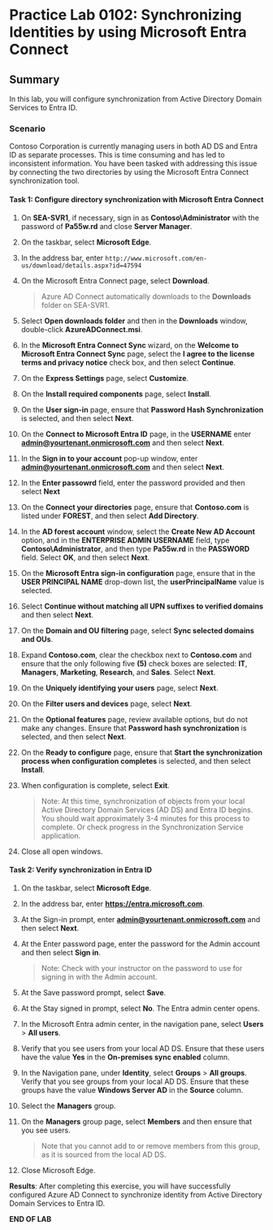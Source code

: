 # Practice Lab 0102: Synchronizing Identities by using Microsoft Entra Connect 

## Summary

In this lab, you will configure synchronization from Active Directory Domain Services to Entra ID.

### Scenario

Contoso Corporation is currently managing users in both AD DS and Entra ID as separate processes. This is time consuming and has led to inconsistent information. You have been tasked with addressing this issue by connecting the two directories by using the Microsoft Entra Connect synchronization tool.

#### Task 1: Configure directory synchronization with Microsoft Entra Connect

1. On **SEA-SVR1**, if necessary, sign in as **Contoso\\Administrator** with the password of **Pa55w.rd** and close **Server Manager**.

2. On the taskbar, select **Microsoft Edge**.

3. In the address bar, enter `http://www.microsoft.com/en-us/download/details.aspx?id=47594`

4. On the Microsoft Entra Connect page, select **Download**.

    > Azure AD Connect automatically downloads to the **Downloads** folder on SEA-SVR1.

5. Select **Open downloads folder** and then in the **Downloads** window, double-click **AzureADConnect.msi**.

6. In the **Microsoft Entra Connect Sync** wizard, on the **Welcome to Microsoft Entra Connect Sync** page, select the **I agree to the license terms and privacy notice** check box, and then select **Continue**.

7. On the **Express Settings** page, select **Customize**.

8. On the **Install required components** page, select **Install**.

9. On the **User sign-in** page, ensure that **Password Hash Synchronization** is selected, and then select **Next**.

10. On the **Connect to Microsoft Entra ID** page, in the **USERNAME**  enter **admin@yourtenant.onmicrosoft.com** and then select **Next**.

11. In the **Sign in to your account** pop-up window, enter **admin@yourtenant.onmicrosoft.com** and then select **Next**.

12. In the **Enter passowrd** field, enter the password provided and then select **Next**
    
13. On the **Connect your directories** page, ensure that **Contoso.com** is listed under **FOREST**, and then select **Add Directory**.

14. In the **AD forest account** window, select the **Create New AD Account** option, and in the **ENTERPRISE ADMIN USERNAME** field, type **Contoso\\Administrator**, and then type **Pa55w.rd** in the **PASSWORD** field. Select **OK**, and then select **Next**.

15. On the **Microsoft Entra sign-in configuration** page, ensure that in the **USER PRINCIPAL NAME** drop-down list, the **userPrincipalName** value is selected. 

16. Select **Continue without matching all UPN suffixes to verified domains** and then select **Next**.

17. On the **Domain and OU filtering** page, select **Sync selected domains and OUs**.

18. Expand **Contoso.com**, clear the checkbox next to **Contoso.com** and ensure that the only following five **(5)** check boxes are selected: **IT**, **Managers**, **Marketing**, **Research**, and **Sales**. Select **Next**.

19. On the **Uniquely identifying your users** page, select **Next**.

20. On the **Filter users and devices** page, select **Next**.

21. On the **Optional features** page, review available options, but do not make any changes. Ensure that **Password hash synchronization** is selected, and then select **Next**.

22. On the **Ready to configure** page, ensure that **Start the synchronization process when configuration completes** is selected, and then select **Install**.

23. When configuration is complete, select **Exit**.  

    > Note: At this time, synchronization of objects from your local Active Directory Domain Services (AD DS) and Entra ID begins. You should wait approximately 3-4 minutes for this process to complete. Or check progress in the Synchronization Service application.

24. Close all open windows.

#### Task 2: Verify synchronization in Entra ID

1. On the taskbar, select **Microsoft Edge**.

2. In the address bar, enter **https://entra.microsoft.com**.

3. At the Sign-in prompt, enter **admin@yourtenant.onmicrosoft.com** and then select **Next**.

4. At the Enter password page, enter the password for the Admin account and then select **Sign in**. 

   > Note: Check with your instructor on the password to use for signing in with the Admin account.

5. At the Save password prompt, select **Save**.

6. At the Stay signed in prompt, select **No**. The Entra admin center opens.

7. In the Microsoft Entra admin center, in the navigation pane, select **Users** > **All users**.

8. Verify that you see users from your local AD DS. Ensure that these users have the value **Yes** in the **On-premises sync enabled** column. 

9. In the Navigation pane, under **Identity**, select **Groups** > **All groups**. Verify that you see groups from your local AD DS. Ensure that these groups have the value **Windows Server AD** in the **Source** column.

10. Select the **Managers** group.

11. On the **Managers** group page, select **Members** and then ensure that you see users. 

    > Note that you cannot add to or remove members from this group, as it is sourced from the local AD DS. 

12. Close Microsoft Edge.

**Results**: After completing this exercise, you will have successfully configured Azure AD Connect to synchronize identity from Active Directory Domain Services to Entra ID.

**END OF LAB**
